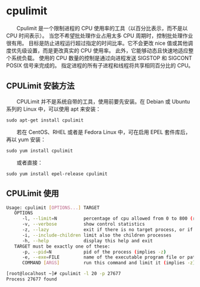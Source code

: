 # cpulimit

　　Cpulimit 是一个限制进程的 CPU 使用率的工具（以百分比表示，而不是以 CPU 时间表示）。 当您不希望批处理作业占用太多 CPU  周期时，控制批处理作业很有用。 目标是防止进程运行超过指定的时间比率。它不会更改 nice 值或其他调度优先级设置，而是更改真实的 CPU  使用率。 此外，它能够动态且快速地适应整个系统负载。 使用的 CPU 数量的控制是通过向进程发送 SIGSTOP 和 SIGCONT POSIX 信号来完成的。 指定进程的所有子进程和线程将共享相同百分比的 CPU。

## CPULimit 安装方法

　　CPULimit 并不是系统自带的工具，使用前要先安装。在 Debian 或 Ubuntu 系列的 Linux 中，可以使用 apt 来安装：

```
sudo apt-get install cpulimit
```

　　若在 CentOS、RHEL 或者是 Fedora Linux 中，可在启用 EPEL 套件库后，再以 yum 安装：

```
sudo yum install cpulimit
```

　　或者直接：

```
sudo yum install epel-release cpulimit
```

## CPULimit 使用

```bash
Usage: cpulimit [OPTIONS...] TARGET
   OPTIONS
      -l, --limit=N          percentage of cpu allowed from 0 to 800 (required) # 允许的 CPU 百分比，范围从 0 到 800（必需）
      -v, --verbose          show control statistics                            # 显示控制统计信息
      -z, --lazy             exit if there is no target process, or if it dies  # 如果没有目标进程或目标进程终止，则退出
      -i, --include-children limit also the children processes                  # 还限制子进程
      -h, --help             display this help and exit
   TARGET must be exactly one of these:
      -p, --pid=N            pid of the process (implies -z)                    # 进程的 pid（隐含 -z）
      -e, --exe=FILE         name of the executable program file or path name   # 可执行程序文件的名称或路径名
      COMMAND [ARGS]         run this command and limit it (implies -z)         # 命令 [参数] 运行此命令并限制它（隐含 -z）
```

```bash
[root@localhost ~]# cpulimit -l 20 -p 27677
Process 27677 found
```

　　‍
